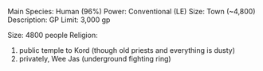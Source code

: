 Main Species: Human (96%)
Power: Conventional (LE)
Size: Town (~4,800)
Description: 
GP Limit: 3,000 gp

Size: 4800 people
Religion:
1. public temple to Kord (though old priests and everything is dusty)
2. privately, Wee Jas (underground fighting ring)
